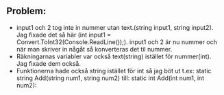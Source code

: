 Problem:
-----------------
- input1 och 2 tog inte in nummer utan text.(string input1, string input2). Jag fixade det så här (int input1 = Convert.ToInt32(Console.ReadLine());). input1 och 2 är nu nummer och när man skriver in någåt så konverteras det til nummer.
- Räkningarnas variabler var också text(string) istället för nummer(int). Jag fixade dem också.
- Funktionerna hade också string istället för int så jag böt ut t.ex: static string Add(string num1, string num2) till: static int Add(int num1, int num2):
  
